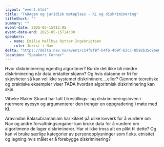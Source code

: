 ```yaml
---
layout: "event.html"
title: "TADAgen og juridisk møteplass - KI og diskriminering"
titleShort: ""
summary: ""
event-date: 2025-05-15T12:05
event-date-end: 2025-05-15T14:30
speakers: 
  - name: Emilie Mellbye Rytter-Ingebrigtsen
    role: Jurist i Nav
delta: "https://delta.nav.no/event/c14f8f8f-b4fb-4b9f-b3cc-0b92b35c86e6"
location: "Speakers Corner"
---
```


Hvor diskriminering egentlig algoritmer? Burde det ikke bli mindre diskriminering når data erstatter skjønn? Og hvis dataene er fri for skjevheter så kan vel ikke systemet diskriminere….eller? Gjennom teoretiske og praktiske eksempler viser TADA hvordan algoritmisk diskriminering kan skje.

Vibeke Blaker Strand har tatt Likestillings- og diskrimineringsloven i nærmere øyesyn og argumenterer den trenger en oppgradering i møte med KI.

Aravindan Balasubramaniam har kikket på ulike lovverk for å vurdere om Nav og andre forvaltningsorganer kan bruke data for å vurdere om algoritmene de lager diskriminerer. Har vi ikke tross alt en plikt til dette? Og kan vi bruke særlige kategorier av personopplysninger som f.eks. etnisitet og legning hvis målet er å forebygge diskriminering?
